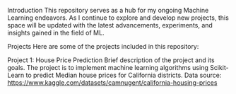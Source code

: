 Introduction
This repository serves as a hub for my ongoing Machine Learning endeavors. As I continue to explore and develop new projects, this space will be updated with the latest advancements, experiments, and insights gained in the field of ML.

Projects
Here are some of the projects included in this repository:

Project 1: House Price Prediction
Brief description of the project and its goals.
The project is to implement machine learning algorithms using Scikit-Learn to predict Median house prices for California districts.
Data source: https://www.kaggle.com/datasets/camnugent/california-housing-prices




